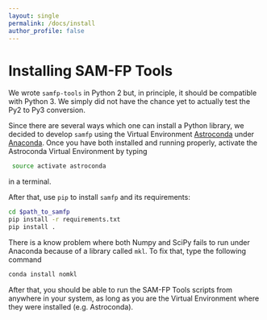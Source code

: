 ```yaml
---
layout: single
permalink: /docs/install
author_profile: false
---
```


# Installing SAM-FP Tools

We wrote `samfp-tools` in Python 2 but, in principle, it should be compatible
with Python 3. We simply did not have the chance yet to actually test the Py2
to Py3 conversion.

Since there are several ways which one can install a Python library, we decided
to develop `samfp` using the Virtual Environment
[Astroconda](https://astroconda.readthedocs.io/en/latest/) under [Anaconda](https://www.continuum.io/downloads). Once you have both installed
and running properly, activate the Astroconda Virtual Environment by typing

  ```bash
   source activate astroconda
  ```
  in a terminal.

After that, use `pip` to install `samfp` and its requirements:

  ```bash
  cd $path_to_samfp
  pip install -r requirements.txt
  pip install .
  ```
There is a know problem where both Numpy and SciPy fails to run under Anaconda because of a library called `mkl`. To fix that, type the following command

  ```bash
  conda install nomkl
  ```
After that, you should be able to run the SAM-FP Tools scripts from anywhere in your system, as long as you are the Virtual Environment where they were installed (e.g. Astroconda).
